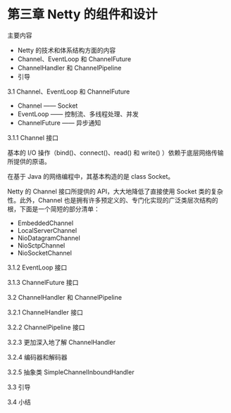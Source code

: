 # 第三章 Netty 的组件和设计

主要内容

- Netty 的技术和体系结构方面的内容
- Channel、EventLoop 和 ChannelFuture
- ChannelHandler 和 ChannelPipeline
- 引导

3.1 Channel、EventLoop 和 ChannelFuture

- Channel —— Socket
- EventLoop —— 控制流、多线程处理、并发
- ChannelFuture —— 异步通知

3.1.1 Channel 接口

基本的 I/O 操作（bind()、connect()、read() 和 write() ）依赖于底层网络传输所提供的原语。

在基于 Java 的网络编程中，其基本构造的是 class Socket。

Netty 的 Channel 接口所提供的 API，大大地降低了直接使用 Socket 类的复杂性。此外，Channel 也是拥有许多预定义的、专门化实现的广泛类层次结构的根，下面是一个简短的部分清单：

- EmbeddedChannel
- LocalServerChannel
- NioDatagramChannel
- NioSctpChannel
- NioSocketChannel

3.1.2 EventLoop 接口

3.1.3 ChannelFuture 接口

3.2 ChannelHandler 和 ChannelPipeline

3.2.1 ChannelHandler 接口

3.2.2 ChannelPipeline 接口

3.2.3 更加深入地了解 ChannelHandler

3.2.4 编码器和解码器

3.2.5 抽象类 SimpleChannelInboundHandler

3.3 引导

3.4 小结